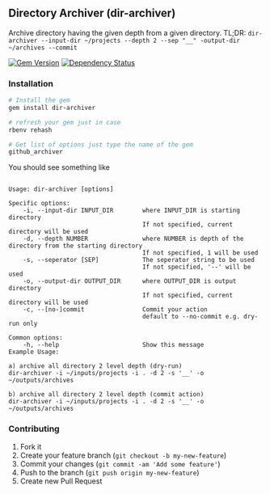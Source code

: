 ## Directory Archiver (dir-archiver)

Archive directory having the given depth from a given directory.
TL;DR: `dir-archiver --input-dir ~/projects --depth 2 --sep "__" -output-dir ~/archives --commit`

[![Gem Version](https://badge.fury.io/rb/dir-archiver.svg)][gem]
[![Dependency Status](https://gemnasium.com/agilecreativity/dir-archiver.png)][gemnasium]

[gem]: http://badge.fury.io/rb/dir-archiver
[gemnasium]: https://gemnasium.com/agilecreativity/dir-archiver

### Installation

```sh
# Install the gem
gem install dir-archiver

# refresh your gem just in case
rbenv rehash

# Get list of options just type the name of the gem
github_archiver
```

You should see something like

```

Usage: dir-archiver [options]

Specific options:
    -i, --input-dir INPUT_DIR        where INPUT_DIR is starting directory
                                     If not specified, current directory will be used
    -d, --depth NUMBER               where NUMBER is depth of the directory from the starting directory
                                     If not specified, 1 will be used
    -s, --seperator [SEP]            The seperator string to be used
                                     If not specified, '--' will be used
    -o, --output-dir OUTPUT_DIR      where OUTPUT_DIR is output directory
                                     If not specified, current directory will be used
    -c, --[no-]commit                Commit your action
                                     default to --no-commit e.g. dry-run only

Common options:
    -h, --help                       Show this message
Example Usage:

a) archive all directory 2 level depth (dry-run)
dir-archiver -i ~/inputs/projects -i . -d 2 -s '__' -o ~/outputs/archives

b) archive all directory 2 level depth (commit action)
dir-archiver -i ~/inputs/projects -i . -d 2 -s '__' -o ~/outputs/archives
```

### Contributing

1. Fork it
2. Create your feature branch (`git checkout -b my-new-feature`)
3. Commit your changes (`git commit -am 'Add some feature'`)
4. Push to the branch (`git push origin my-new-feature`)
5. Create new Pull Request

[Thor]: https://github.com/erikhuda/thor
[Minitest]: https://github.com/seattlerb/minitest
[RSpec]: https://github.com/rspec
[Guard]: https://github.com/guard/guard
[Yard]: https://github.com/lsegal/yard
[Pry]: https://github.com/pry/pry
[Rubocop]: https://github.com/bbatsov/rubocop
